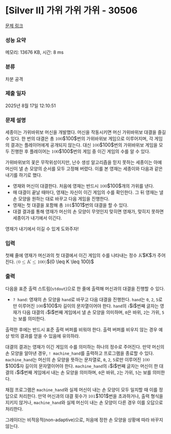 # [Silver II] 가위 가위 가위 - 30506 

[문제 링크](https://www.acmicpc.net/problem/30506) 

### 성능 요약

메모리: 13676 KB, 시간: 8 ms

### 분류

차분 공격

### 제출 일자

2025년 8월 17일 12:10:51

### 문제 설명

<p>세종이는 가위바위보 머신을 개발했다. 머신을 작동시키면 머신 가위바위보 대결을 즐길 수 있다. 한 번의 대결은 총 <mjx-container class="MathJax" jax="CHTML" style="font-size: 109%; position: relative;"><mjx-math class="MJX-TEX" aria-hidden="true"><mjx-mn class="mjx-n"><mjx-c class="mjx-c31"></mjx-c><mjx-c class="mjx-c30"></mjx-c><mjx-c class="mjx-c30"></mjx-c></mjx-mn></mjx-math><mjx-assistive-mml unselectable="on" display="inline"><math xmlns="http://www.w3.org/1998/Math/MathML"><mn>100</mn></math></mjx-assistive-mml><span aria-hidden="true" class="no-mathjax mjx-copytext">$100$</span></mjx-container>번의 가위바위보 게임으로 이루어지며, 각 게임의 결과는 플레이어에게 공개되지 않는다. 대신 <mjx-container class="MathJax" jax="CHTML" style="font-size: 109%; position: relative;"><mjx-math class="MJX-TEX" aria-hidden="true"><mjx-mn class="mjx-n"><mjx-c class="mjx-c31"></mjx-c><mjx-c class="mjx-c30"></mjx-c><mjx-c class="mjx-c30"></mjx-c></mjx-mn></mjx-math><mjx-assistive-mml unselectable="on" display="inline"><math xmlns="http://www.w3.org/1998/Math/MathML"><mn>100</mn></math></mjx-assistive-mml><span aria-hidden="true" class="no-mathjax mjx-copytext">$100$</span></mjx-container>번의 가위바위보 게임을 모두 진행한 후 플레이어는 <mjx-container class="MathJax" jax="CHTML" style="font-size: 109%; position: relative;"><mjx-math class="MJX-TEX" aria-hidden="true"><mjx-mn class="mjx-n"><mjx-c class="mjx-c31"></mjx-c><mjx-c class="mjx-c30"></mjx-c><mjx-c class="mjx-c30"></mjx-c></mjx-mn></mjx-math><mjx-assistive-mml unselectable="on" display="inline"><math xmlns="http://www.w3.org/1998/Math/MathML"><mn>100</mn></math></mjx-assistive-mml><span aria-hidden="true" class="no-mathjax mjx-copytext">$100$</span></mjx-container>번의 게임 중 이긴 게임의 수를 알 수 있다.</p>

<p>가위바위보의 꽃은 무작위성이지만, 난수 생성 알고리즘을 믿지 못하는 세종이는 아예 머신이 낼 손 모양의 순서를 모두 고정해 버렸다. 이를 본 영재는 세종이와 다음과 같은 내기를 하기로 했다.</p>

<ul>
	<li>영재와 머신이 대결한다. 처음에 영재는 반드시 <mjx-container class="MathJax" jax="CHTML" style="font-size: 109%; position: relative;"><mjx-math class="MJX-TEX" aria-hidden="true"><mjx-mn class="mjx-n"><mjx-c class="mjx-c31"></mjx-c><mjx-c class="mjx-c30"></mjx-c><mjx-c class="mjx-c30"></mjx-c></mjx-mn></mjx-math><mjx-assistive-mml unselectable="on" display="inline"><math xmlns="http://www.w3.org/1998/Math/MathML"><mn>100</mn></math></mjx-assistive-mml><span aria-hidden="true" class="no-mathjax mjx-copytext">$100$</span></mjx-container>개의 가위를 낸다.</li>
	<li>매 대결이 끝날 때마다, 영재는 자신이 이긴 게임의 수를 확인한다. 그 뒤 영재는 낼 손 모양을 원하는 대로 바꾸고 다음 게임을 진행한다.</li>
	<li>영재는 첫 대결을 포함해 총 <mjx-container class="MathJax" jax="CHTML" style="font-size: 109%; position: relative;"><mjx-math class="MJX-TEX" aria-hidden="true"><mjx-mn class="mjx-n"><mjx-c class="mjx-c31"></mjx-c><mjx-c class="mjx-c30"></mjx-c><mjx-c class="mjx-c31"></mjx-c></mjx-mn></mjx-math><mjx-assistive-mml unselectable="on" display="inline"><math xmlns="http://www.w3.org/1998/Math/MathML"><mn>101</mn></math></mjx-assistive-mml><span aria-hidden="true" class="no-mathjax mjx-copytext">$101$</span></mjx-container>번의 대결을 할 수 있다.</li>
	<li>대결 결과를 통해 영재가 머신의 손 모양이 무엇인지 맞히면 영재가, 맞히지 못하면 세종이가 내기에서 이긴다.</li>
</ul>

<p>영재가 내기에서 이길 수 있게 도와주자!</p>

### 입력 

 <p>첫째 줄에 영재가 머신과의 첫 대결에서 이긴 게임의 수를 나타내는 정수 <mjx-container class="MathJax" jax="CHTML" style="font-size: 109%; position: relative;"><mjx-math class="MJX-TEX" aria-hidden="true"><mjx-mi class="mjx-i"><mjx-c class="mjx-c1D43E TEX-I"></mjx-c></mjx-mi></mjx-math><mjx-assistive-mml unselectable="on" display="inline"><math xmlns="http://www.w3.org/1998/Math/MathML"><mi>K</mi></math></mjx-assistive-mml><span aria-hidden="true" class="no-mathjax mjx-copytext">$K$</span></mjx-container>가 주어진다. <mjx-container class="MathJax" jax="CHTML" style="font-size: 109%; position: relative;"><mjx-math class="MJX-TEX" aria-hidden="true"><mjx-mo class="mjx-n"><mjx-c class="mjx-c28"></mjx-c></mjx-mo><mjx-mn class="mjx-n"><mjx-c class="mjx-c30"></mjx-c></mjx-mn><mjx-mo class="mjx-n" space="4"><mjx-c class="mjx-c2264"></mjx-c></mjx-mo><mjx-mi class="mjx-i" space="4"><mjx-c class="mjx-c1D43E TEX-I"></mjx-c></mjx-mi><mjx-mo class="mjx-n" space="4"><mjx-c class="mjx-c2264"></mjx-c></mjx-mo><mjx-mn class="mjx-n" space="4"><mjx-c class="mjx-c31"></mjx-c><mjx-c class="mjx-c30"></mjx-c><mjx-c class="mjx-c30"></mjx-c></mjx-mn><mjx-mo class="mjx-n"><mjx-c class="mjx-c29"></mjx-c></mjx-mo></mjx-math><mjx-assistive-mml unselectable="on" display="inline"><math xmlns="http://www.w3.org/1998/Math/MathML"><mo stretchy="false">(</mo><mn>0</mn><mo>≤</mo><mi>K</mi><mo>≤</mo><mn>100</mn><mo stretchy="false">)</mo></math></mjx-assistive-mml><span aria-hidden="true" class="no-mathjax mjx-copytext">$(0 \leq K \leq 100)$</span> </mjx-container></p>

### 출력 

 <p>다음을 표준 출력 스트림(<code>stdout</code>)으로 한 줄에 출력해 머신과의 대결을 진행할 수 있다.</p>

<ul>
	<li><code>? hand</code>: 영재의 손 모양을 <code>hand</code>로 바꾸고 다음 대결을 진행한다. <code>hand</code>는 <code>0</code>, <code>2</code>, <code>5</code>로만 이루어진 <mjx-container class="MathJax" jax="CHTML" style="font-size: 109%; position: relative;"><mjx-math class="MJX-TEX" aria-hidden="true"><mjx-mn class="mjx-n"><mjx-c class="mjx-c31"></mjx-c><mjx-c class="mjx-c30"></mjx-c><mjx-c class="mjx-c30"></mjx-c></mjx-mn></mjx-math><mjx-assistive-mml unselectable="on" display="inline"><math xmlns="http://www.w3.org/1998/Math/MathML"><mn>100</mn></math></mjx-assistive-mml><span aria-hidden="true" class="no-mathjax mjx-copytext">$100$</span></mjx-container>자 길이의 문자열이어야 한다. <code>hand</code>의 <mjx-container class="MathJax" jax="CHTML" style="font-size: 109%; position: relative;"><mjx-math class="MJX-TEX" aria-hidden="true"><mjx-mi class="mjx-i"><mjx-c class="mjx-c1D456 TEX-I"></mjx-c></mjx-mi></mjx-math><mjx-assistive-mml unselectable="on" display="inline"><math xmlns="http://www.w3.org/1998/Math/MathML"><mi>i</mi></math></mjx-assistive-mml><span aria-hidden="true" class="no-mathjax mjx-copytext">$i$</span></mjx-container>번째 글자는 영재가 다음 대결의 <mjx-container class="MathJax" jax="CHTML" style="font-size: 109%; position: relative;"><mjx-math class="MJX-TEX" aria-hidden="true"><mjx-mi class="mjx-i"><mjx-c class="mjx-c1D456 TEX-I"></mjx-c></mjx-mi></mjx-math><mjx-assistive-mml unselectable="on" display="inline"><math xmlns="http://www.w3.org/1998/Math/MathML"><mi>i</mi></math></mjx-assistive-mml><span aria-hidden="true" class="no-mathjax mjx-copytext">$i$</span></mjx-container>번째 게임에서 낼 손 모양을 의미하며, <code>0</code>은 바위, <code>2</code>는 가위, <code>5</code>는 보를 의미한다.</li>
</ul>

<p>출력한 후에는 반드시 표준 출력 버퍼를 비워야 한다. 출력 버퍼를 비우지 않는 경우 예상 밖의 결과를 얻을 수 있음에 유의하라.</p>

<p>대결의 결과는 영재가 이긴 게임의 수를 의미하는 하나의 정수로 주어진다. 만약 머신의 손 모양을 알아낸 경우, <code>! machine_hand</code>를 출력하고 프로그램을 종료할 수 있다. <code>machine_hand</code>는 머신의 손 모양을 뜻하는 문자열로, <code>0</code>, <code>2</code>, <code>5</code>로만 이루어진 <mjx-container class="MathJax" jax="CHTML" style="font-size: 109%; position: relative;"><mjx-math class="MJX-TEX" aria-hidden="true"><mjx-mn class="mjx-n"><mjx-c class="mjx-c31"></mjx-c><mjx-c class="mjx-c30"></mjx-c><mjx-c class="mjx-c30"></mjx-c></mjx-mn></mjx-math><mjx-assistive-mml unselectable="on" display="inline"><math xmlns="http://www.w3.org/1998/Math/MathML"><mn>100</mn></math></mjx-assistive-mml><span aria-hidden="true" class="no-mathjax mjx-copytext">$100$</span></mjx-container>자 길이의 문자열이어야 한다. <code>machine_hand</code>의 <mjx-container class="MathJax" jax="CHTML" style="font-size: 109%; position: relative;"><mjx-math class="MJX-TEX" aria-hidden="true"><mjx-mi class="mjx-i"><mjx-c class="mjx-c1D456 TEX-I"></mjx-c></mjx-mi></mjx-math><mjx-assistive-mml unselectable="on" display="inline"><math xmlns="http://www.w3.org/1998/Math/MathML"><mi>i</mi></math></mjx-assistive-mml><span aria-hidden="true" class="no-mathjax mjx-copytext">$i$</span></mjx-container>번째 글자는 머신이 한 대결의 <mjx-container class="MathJax" jax="CHTML" style="font-size: 109%; position: relative;"><mjx-math class="MJX-TEX" aria-hidden="true"><mjx-mi class="mjx-i"><mjx-c class="mjx-c1D456 TEX-I"></mjx-c></mjx-mi></mjx-math><mjx-assistive-mml unselectable="on" display="inline"><math xmlns="http://www.w3.org/1998/Math/MathML"><mi>i</mi></math></mjx-assistive-mml><span aria-hidden="true" class="no-mathjax mjx-copytext">$i$</span></mjx-container>번째 게임에서 내는 손 모양을 의미하며, <code>0</code>은 바위, <code>2</code>는 가위, <code>5</code>는 보를 의미한다.</p>

<p>채점 프로그램은 <code>machine_hand</code>와 실제 머신이 내는 손 모양이 모두 일치할 때 이를 정답으로 처리한다. 만약 머신과의 대결 횟수가 <mjx-container class="MathJax" jax="CHTML" style="font-size: 109%; position: relative;"><mjx-math class="MJX-TEX" aria-hidden="true"><mjx-mn class="mjx-n"><mjx-c class="mjx-c31"></mjx-c><mjx-c class="mjx-c30"></mjx-c><mjx-c class="mjx-c31"></mjx-c></mjx-mn></mjx-math><mjx-assistive-mml unselectable="on" display="inline"><math xmlns="http://www.w3.org/1998/Math/MathML"><mn>101</mn></math></mjx-assistive-mml><span aria-hidden="true" class="no-mathjax mjx-copytext">$101$</span></mjx-container>번을 초과하거나, 출력 형식을 지키지 않거나, <code>machine_hand</code>와 실제 머신이 내는 손 모양이 다른 경우 이를 오답으로 처리한다.</p>

<p>그레이더는 비적응적(non-adaptive)으로, 처음에 정한 손 모양을 상황에 따라 바꾸지 않는다.</p>

